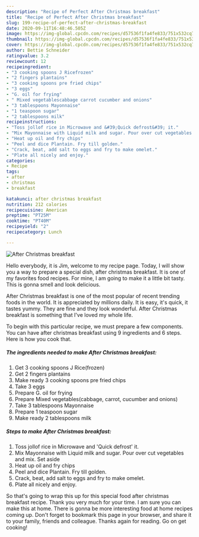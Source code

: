 ```yaml
---
description: "Recipe of Perfect After Christmas breakfast"
title: "Recipe of Perfect After Christmas breakfast"
slug: 199-recipe-of-perfect-after-christmas-breakfast
date: 2020-09-11T16:48:46.505Z
image: https://img-global.cpcdn.com/recipes/d57536f1fa4fe833/751x532cq70/after-christmas-breakfast-recipe-main-photo.jpg
thumbnail: https://img-global.cpcdn.com/recipes/d57536f1fa4fe833/751x532cq70/after-christmas-breakfast-recipe-main-photo.jpg
cover: https://img-global.cpcdn.com/recipes/d57536f1fa4fe833/751x532cq70/after-christmas-breakfast-recipe-main-photo.jpg
author: Bettie Schneider
ratingvalue: 3.2
reviewcount: 12
recipeingredient:
- "3 cooking spoons J Ricefrozen"
- "2 fingers plantains"
- "3 cooking spoons pre fried chips"
- "3 eggs"
- "G. oil for frying"
- " Mixed vegetablescabbage carrot cucumber and onions"
- "3 tablespoons Mayonnaise"
- "1 teaspoon sugar"
- "2 tablespoons milk"
recipeinstructions:
- "Toss jollof rice in Microwave and &#39;Quick defrost&#39; it."
- "Mix Mayonnaise with Liquid milk and sugar. Pour over cut vegetables and mix. Set aside"
- "Heat up oil and fry chips"
- "Peel and dice Plantain. Fry till golden."
- "Crack, beat, add salt to eggs and fry to make omelet."
- "Plate all nicely and enjoy."
categories:
- Recipe
tags:
- after
- christmas
- breakfast

katakunci: after christmas breakfast 
nutrition: 212 calories
recipecuisine: American
preptime: "PT25M"
cooktime: "PT40M"
recipeyield: "2"
recipecategory: Lunch

---
```



![After Christmas breakfast](https://img-global.cpcdn.com/recipes/d57536f1fa4fe833/751x532cq70/after-christmas-breakfast-recipe-main-photo.jpg)

Hello everybody, it is Jim, welcome to my recipe page. Today, I will show you a way to prepare a special dish, after christmas breakfast. It is one of my favorites food recipes. For mine, I am going to make it a little bit tasty. This is gonna smell and look delicious.



After Christmas breakfast is one of the most popular of recent trending foods in the world. It is appreciated by millions daily. It is easy, it's quick, it tastes yummy. They are fine and they look wonderful. After Christmas breakfast is something that I've loved my whole life.


To begin with this particular recipe, we must prepare a few components. You can have after christmas breakfast using 9 ingredients and 6 steps. Here is how you cook that.

<!--inarticleads1-->

##### The ingredients needed to make After Christmas breakfast:

1. Get 3 cooking spoons J Rice(frozen)
1. Get 2 fingers plantains
1. Make ready 3 cooking spoons pre fried chips
1. Take 3 eggs
1. Prepare G. oil for frying
1. Prepare  Mixed vegetables(cabbage, carrot, cucumber and onions)
1. Take 3 tablespoons Mayonnaise
1. Prepare 1 teaspoon sugar
1. Make ready 2 tablespoons milk




<!--inarticleads2-->

##### Steps to make After Christmas breakfast:

1. Toss jollof rice in Microwave and &#39;Quick defrost&#39; it.
1. Mix Mayonnaise with Liquid milk and sugar. Pour over cut vegetables and mix. Set aside
1. Heat up oil and fry chips
1. Peel and dice Plantain. Fry till golden.
1. Crack, beat, add salt to eggs and fry to make omelet.
1. Plate all nicely and enjoy.




So that's going to wrap this up for this special food after christmas breakfast recipe. Thank you very much for your time. I am sure you can make this at home. There is gonna be more interesting food at home recipes coming up. Don't forget to bookmark this page in your browser, and share it to your family, friends and colleague. Thanks again for reading. Go on get cooking!

